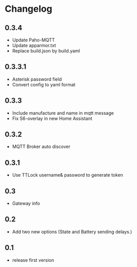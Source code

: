 # Changelog

## 0.3.4
 - Update Paho-MQTT
 - Update apparmor.txt
 - Replace build.json by build.yaml

## 0.3.3.1
 - Asterisk password field
 - Convert config to yaml format

## 0.3.3
- Include manufacture and name in mqtt message
- Fix S6-overlay in new Home Assistant

## 0.3.2
- MQTT Broker auto discover

## 0.3.1
- Use TTLock username& password to generate token

## 0.3
- Gateway info

## 0.2
- Add two new options (State and Battery sending delays.)

## 0.1

- release first version